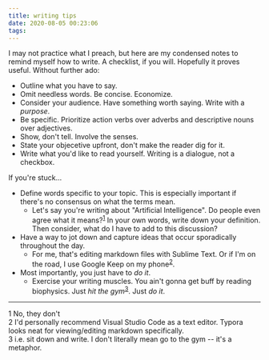 ```yaml
---
title: writing tips
date: 2020-08-05 00:23:06
tags:
---
```


I may not practice what I preach, but here are my condensed notes to remind myself how to write. A checklist, if you will. Hopefully it proves useful. Without further ado:

* Outline what you have to say.
* Omit needless words. Be concise. Economize.
* Consider your audience. Have something worth saying. Write with a _purpose_.
* Be specific. Prioritize action verbs over adverbs and descriptive nouns over adjectives.
* Show, don't tell. Involve the senses.
* State your objecetive upfront, don't make the reader dig for it.
* Write what you'd like to read yourself. Writing is a dialogue, not a checkbox.

If you're stuck...

* Define words specific to your topic. This is especially important if there's no consensus on what the terms mean.
  * Let's say you're writing about "Artificial Intelligence". Do people even agree what it means?<sup>[1](#note1)</sup> In your own words, write down your definition. Then consider, what do I have to add to this discussion?
* Have a way to jot down and capture ideas that occur sporadically throughout the day.
  * For me, that's editing markdown files with Sublime Text. Or if I'm on the road, I use Google Keep on my phone<sup>[2](#note2)</sup>.
* Most importantly, you just have to _do it_.
  * Exercise your writing muscles. You ain't gonna get buff by reading biophysics. Just _hit the gym_<sup>[3](#note3)</sup>. Just _do it_.

<hr>
<div class="sub">
  <div><a name="note1">1</a> No, they don't</div>
  <div><a name="note2">2</a> I'd personally recommend Visual Studio Code as a text editor. Typora looks neat for viewing/editing markdown specifically.</div>
  <div><a name="note3">3</a> i.e. sit down and write. I don't literally mean go to the gym -- it's a metaphor.</div>
</div>
